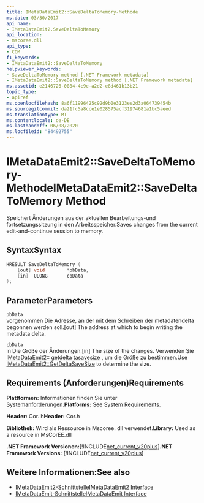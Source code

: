 ```yaml
---
title: IMetaDataEmit2::SaveDeltaToMemory-Methode
ms.date: 03/30/2017
api_name:
- IMetaDataEmit2.SaveDeltaToMemory
api_location:
- mscoree.dll
api_type:
- COM
f1_keywords:
- IMetaDataEmit2::SaveDeltaToMemory
helpviewer_keywords:
- SaveDeltaToMemory method [.NET Framework metadata]
- IMetaDataEmit2::SaveDeltaToMemory method [.NET Framework metadata]
ms.assetid: e2146726-0084-4c9e-a2d2-e8d461b13b21
topic_type:
- apiref
ms.openlocfilehash: 8a6f11996425c92d9b0e3123ee2d3a064739454b
ms.sourcegitcommit: da21fc5a8cce1e028575acf31974681a1bc5aeed
ms.translationtype: MT
ms.contentlocale: de-DE
ms.lasthandoff: 06/08/2020
ms.locfileid: "84492755"
---
```

# <a name="imetadataemit2savedeltatomemory-method"></a><span data-ttu-id="38708-102">IMetaDataEmit2::SaveDeltaToMemory-Methode</span><span class="sxs-lookup"><span data-stu-id="38708-102">IMetaDataEmit2::SaveDeltaToMemory Method</span></span>
<span data-ttu-id="38708-103">Speichert Änderungen aus der aktuellen Bearbeitungs-und fortsetzungssitzung in den Arbeitsspeicher.</span><span class="sxs-lookup"><span data-stu-id="38708-103">Saves changes from the current edit-and-continue session to memory.</span></span>  
  
## <a name="syntax"></a><span data-ttu-id="38708-104">Syntax</span><span class="sxs-lookup"><span data-stu-id="38708-104">Syntax</span></span>  
  
```cpp  
HRESULT SaveDeltaToMemory (  
    [out] void        *pbData,
    [in]  ULONG       cbData  
);  
```  
  
## <a name="parameters"></a><span data-ttu-id="38708-105">Parameter</span><span class="sxs-lookup"><span data-stu-id="38708-105">Parameters</span></span>  
 `pbData`  
 <span data-ttu-id="38708-106">vorgenommen Die Adresse, an der mit dem Schreiben der metadatendelta begonnen werden soll.</span><span class="sxs-lookup"><span data-stu-id="38708-106">[out] The address at which to begin writing the metadata delta.</span></span>  
  
 `cbData`  
 <span data-ttu-id="38708-107">in Die Größe der Änderungen.</span><span class="sxs-lookup"><span data-stu-id="38708-107">[in] The size of the changes.</span></span> <span data-ttu-id="38708-108">Verwenden Sie [IMetaDataEmit2:: getdelta tasavesize](imetadataemit2-getdeltasavesize-method.md) , um die Größe zu bestimmen.</span><span class="sxs-lookup"><span data-stu-id="38708-108">Use [IMetaDataEmit2::GetDeltaSaveSize](imetadataemit2-getdeltasavesize-method.md) to determine the size.</span></span>  
  
## <a name="requirements"></a><span data-ttu-id="38708-109">Requirements (Anforderungen)</span><span class="sxs-lookup"><span data-stu-id="38708-109">Requirements</span></span>  
 <span data-ttu-id="38708-110">**Plattformen:** Informationen finden Sie unter [Systemanforderungen](../../get-started/system-requirements.md).</span><span class="sxs-lookup"><span data-stu-id="38708-110">**Platforms:** See [System Requirements](../../get-started/system-requirements.md).</span></span>  
  
 <span data-ttu-id="38708-111">**Header:** Cor. h</span><span class="sxs-lookup"><span data-stu-id="38708-111">**Header:** Cor.h</span></span>  
  
 <span data-ttu-id="38708-112">**Bibliothek:** Wird als Ressource in Mscoree. dll verwendet.</span><span class="sxs-lookup"><span data-stu-id="38708-112">**Library:** Used as a resource in MsCorEE.dll</span></span>  
  
 <span data-ttu-id="38708-113">**.NET Framework Versionen:**[!INCLUDE[net_current_v20plus](../../../../includes/net-current-v20plus-md.md)]</span><span class="sxs-lookup"><span data-stu-id="38708-113">**.NET Framework Versions:** [!INCLUDE[net_current_v20plus](../../../../includes/net-current-v20plus-md.md)]</span></span>  
  
## <a name="see-also"></a><span data-ttu-id="38708-114">Weitere Informationen:</span><span class="sxs-lookup"><span data-stu-id="38708-114">See also</span></span>

- [<span data-ttu-id="38708-115">IMetaDataEmit2-Schnittstelle</span><span class="sxs-lookup"><span data-stu-id="38708-115">IMetaDataEmit2 Interface</span></span>](imetadataemit2-interface.md)
- [<span data-ttu-id="38708-116">IMetaDataEmit-Schnittstelle</span><span class="sxs-lookup"><span data-stu-id="38708-116">IMetaDataEmit Interface</span></span>](imetadataemit-interface.md)
